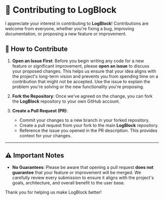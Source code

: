 # 🤝 Contributing to LogBlock


I appreciate your interest in contributing to **LogBlock**! Contributions are welcome from everyone, whether you're fixing a bug, improving documentation, or proposing a new feature or improvement.


## 📝 How to Contribute

1.  **Open an Issue First**: Before you begin writing any code for a new feature or significant improvement, please **open an issue** to discuss your proposed changes. This helps us ensure that your idea aligns with the project's long-term vision and prevents you from spending time on a contribution that might not be accepted. Use the issue to explain the problem you're solving or the new functionality you're proposing.

2.  **Fork the Repository**: Once we've agreed on the change, you can fork the **LogBlock** repository to your own GitHub account.

3.  **Create a Pull Request (PR)**:
    * Commit your changes to a new branch in your forked repository.
    * Create a pull request from your fork to the main **LogBlock** repository.
    * Reference the issue you opened in the PR description. This provides context for your changes.

---

## ⚠️ Important Notes

* **No Guarantees**: Please be aware that opening a pull request **does not guarantee** that your feature or improvement will be merged. We carefully review every submission to ensure it aligns with the project's goals, architecture, and overall benefit to the user base.

Thank you for helping us make LogBlock better!
